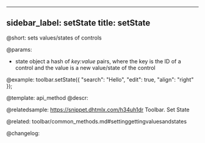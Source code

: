 
---
sidebar_label: setState
title: setState
---          

@short: sets values/states of controls


@params:
- state 		object			a hash of <i>key:value</i> pairs, where the key is the ID of a control and the value is a new value/state of the control



@example:
toolbar.setState({
    "search": "Hello",
    "edit": true,
    "align": "right"
});


@template: api_method
@descr:

@relatedsample: https://snippet.dhtmlx.com/h34uh1dr	Toolbar. Set State

@related: toolbar/common_methods.md#settinggettingvaluesandstates

@changelog:


